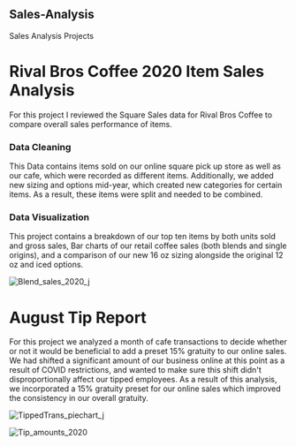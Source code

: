 ## Sales-Analysis
Sales Analysis Projects


# Rival Bros Coffee 2020 Item Sales Analysis
For this project I reviewed the Square Sales data for Rival Bros Coffee to compare overall sales performance of items.  
### <b>Data Cleaning</b> 
This Data contains items sold on our online square pick up store as well as our cafe, which were recorded as different items.  Additionally, we added new sizing and options mid-year, which created new categories for certain items.  As a result, these items were split and needed to be combined.
### <b>Data Visualization </b>  
This project contains a breakdown of our top ten items by both units sold and gross sales, Bar charts of our retail coffee sales (both blends and single origins), and a comparison of our new 16 oz sizing alongside the original 12 oz and iced options.  


![Blend_sales_2020_j](https://user-images.githubusercontent.com/69173891/113904799-7517fd00-97a0-11eb-9a9e-4792bf2910d6.jpg)




# August Tip Report

For this project we analyzed a month of cafe transactions to decide whether or not it would be beneficial to add a preset 15% gratuity to our online sales.  We had shifted a significant amount of our business online at this point as a result of COVID restrictions, and wanted to make sure this shift didn't disproportionally affect our tipped employees.  As a result of this analysis, we incorporated a 15% gratuity preset for our online sales which improved the consistency in our overall gratuity. 


![TippedTrans_piechart_j](https://user-images.githubusercontent.com/69173891/113905959-b65cdc80-97a1-11eb-8054-77b1399bfba2.jpg)


![Tip_amounts_2020](https://user-images.githubusercontent.com/69173891/113905612-55350900-97a1-11eb-851a-e092d84b7640.jpg)
